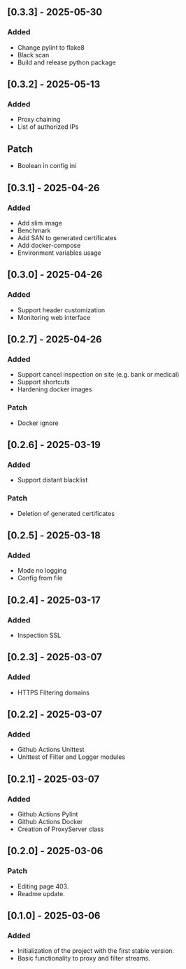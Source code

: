 ## [0.3.3] - 2025-05-30
### Added
- Change pylint to flake8
- Black scan
- Build and release python package

## [0.3.2] - 2025-05-13
### Added
- Proxy chaining
- List of authorized IPs
## Patch
- Boolean in config ini

## [0.3.1] - 2025-04-26
### Added
- Add slim image
- Benchmark
- Add SAN to generated certificates
- Add docker-compose
- Environment variables usage

## [0.3.0] - 2025-04-26
### Added
- Support header customization
- Monitoring web interface

## [0.2.7] - 2025-04-26
### Added
- Support cancel inspection on site (e.g. bank or medical)
- Support shortcuts
- Hardening docker images
### Patch
- Docker ignore

## [0.2.6] - 2025-03-19
### Added
- Support distant blacklist
### Patch
- Deletion of generated certificates 

## [0.2.5] - 2025-03-18
### Added
- Mode no logging
- Config from file

## [0.2.4] - 2025-03-17
### Added
- Inspection SSL

## [0.2.3] - 2025-03-07
### Added
- HTTPS Filtering domains

## [0.2.2] - 2025-03-07
### Added
- Github Actions Unittest
- Unittest of Filter and Logger modules

## [0.2.1] - 2025-03-07
### Added
- Github Actions Pylint
- Github Actions Docker
- Creation of ProxyServer class

## [0.2.0] - 2025-03-06
### Patch
- Editing page 403.
- Readme update.

## [0.1.0] - 2025-03-06
### Added
- Initialization of the project with the first stable version.
- Basic functionality to proxy and filter streams.